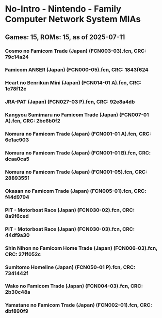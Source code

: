 # No-Intro - Nintendo - Family Computer Network System MIAs
## Games: 15, ROMs: 15, as of 2025-07-11

### Cosmo no Famicom Trade (Japan) (FCN003-03).fcn, CRC: 79c14a24
### Famicom ANSER (Japan) (FCN000-05).fcn, CRC: 1843f624
### Heart no Benrikun Mini (Japan) (FCN014-01 A).fcn, CRC: 1c78f12c
### JRA-PAT (Japan) (FCN027-03 P).fcn, CRC: 92e8a4db
### Kangyou Sumimaru no Famicom Trade (Japan) (FCN007-01 A).fcn, CRC: 2bc6b0f2
### Nomura no Famicom Trade (Japan) (FCN001-01 A).fcn, CRC: 6e1ac903
### Nomura no Famicom Trade (Japan) (FCN001-01 B).fcn, CRC: dcaa0ca5
### Nomura no Famicom Trade (Japan) (FCN001-05).fcn, CRC: 28893551
### Okasan no Famicom Trade (Japan) (FCN005-01).fcn, CRC: f44d9794
### PiT - Motorboat Race (Japan) (FCN030-02).fcn, CRC: 8a9f6ced
### PiT - Motorboat Race (Japan) (FCN030-03).fcn, CRC: 44df9a30
### Shin Nihon no Famicom Home Trade (Japan) (FCN006-03).fcn, CRC: 27ff052c
### Sumitomo Homeline (Japan) (FCN050-01 P).fcn, CRC: 7341442f
### Wako no Famicom Trade (Japan) (FCN004-03).fcn, CRC: 2b30c48a
### Yamatane no Famicom Trade (Japan) (FCN002-01).fcn, CRC: dbf890f9
